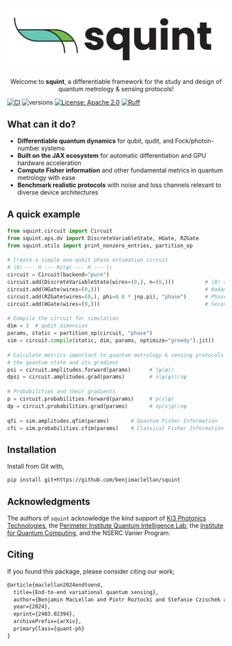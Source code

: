 #

<p align="center">
  <img src="docs/img/squint-logo.png" alt="squint logo" style="max-height: 200px;">
</p>

<div align="center">
    <!-- <h2 align="center">
    squint
    </h2> -->
    <div>
    Welcome to <b>squint</b>, a differentiable framework for the study and design of quantum metrology & sensing protocols!
    </div>
</div>

[![CI](https://github.com/benjimaclellan/squint/actions/workflows/pytest.yml/badge.svg)](https://github.com/benjimaclellan/squint/actions/workflows/pytest.yml)
![versions](https://img.shields.io/badge/python-3.11+-blue)
[![License: Apache 2.0](https://img.shields.io/badge/license-Apache%202.0-brightgreen.svg)](https://opensource.org/licenses/Apache-2.0)
[![Ruff](https://img.shields.io/endpoint?url=https://raw.githubusercontent.com/astral-sh/ruff/main/assets/badge/v2.json)](https://github.com/astral-sh/ruff)

<!-- Welcome to **squint**, a differentiable framework for studying and designing quantum metrology and sensing protocols! -->

## What can it do?

- **Differentiable quantum dynamics** for qubit, qudit, and Fock/photon-number systems
- **Built on the JAX ecosystem** for automatic differentiation and GPU hardware acceleration
- **Compute Fisher information** and other fundamental metrics in quantum metrology with ease
- **Benchmark realistic protocols** with noise and loss channels relevant to diverse device architectures

## A quick example

```python
from squint.circuit import Circuit
from squint.ops.dv import DiscreteVariableState, HGate, RZGate
from squint.utils import print_nonzero_entries, partition_op

# Create a simple one-qubit phase estimation circuit
# |0⟩ --- H --- Rz(φ) --- H --- |⟩
circuit = Circuit(backend="pure")
circuit.add(DiscreteVariableState(wires=(0,), n=(0,)))          # |0⟩ state
circuit.add(HGate(wires=(0,)))                                  # Hadamard gate
circuit.add(RZGate(wires=(0,), phi=0.0 * jnp.pi), "phase")      # Phase rotation
circuit.add(HGate(wires=(0,)))                                  # Second Hadamard

# Compile the circuit for simulation
dim = 2  # qubit dimension
params, static = partition_op(circuit, "phase")
sim = circuit.compile(static, dim, params, optimize="greedy").jit()

# Calculate metrics important to quantum metrology & sensing protocols
# the quantum state and its gradient
psi = circuit.amplitudes.forward(params)      # |ψ(φ)⟩
dpsi = circuit.amplitudes.grad(params)        # ∂|ψ(φ)⟩/∂φ

# Probabilities and their gradients  
p = circuit.probabilities.forward(params)     # p(s|φ)
dp = circuit.probabilities.grad(params)       # ∂p(s|φ)/∂φ

qfi = sim.amplitudes.qfim(params)       # Quantum Fisher Information
cfi = sim.probabilities.cfim(params)    # Classical Fisher Information
```

## Installation

Install from Git with,

```bash
pip install git+https://github.com/benjimaclellan/squint
```

## Acknowledgments

The authors of `squint` acknowledge the kind support of
[Ki3 Photonics Technologies](https://ki3photonics.com),
the [Perimeter Institute Quantum Intelligence Lab](https://perimeterinstitute.ca/perimeter-institute-quantum-intelligence-lab-piquil),
the [Institute for Quantum Computing](https://uwaterloo.ca/institute-for-quantum-computing/),
and the NSERC Vanier Program.

## Citing

If you found this package, please consider citing our work;

```tex
@article{maclellan2024endtoend,
  title={End-to-end variational quantum sensing}, 
  author={Benjamin MacLellan and Piotr Roztocki and Stefanie Czischek and Roger G. Melko},
  year={2024},
  eprint={2403.02394},
  archivePrefix={arXiv},
  primaryClass={quant-ph}
}
```

